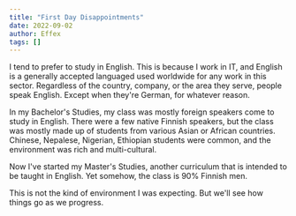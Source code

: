 ```yaml
---
title: "First Day Disappointments"
date: 2022-09-02
author: Effex
tags: []
---
```


I tend to prefer to study in English. This is because I work in IT, and English is a generally accepted languaged used worldwide for any work in this sector. Regardless of the country, company, or the area they serve, people speak English. Except when they're German, for whatever reason.

In my Bachelor's Studies, my class was mostly foreign speakers come to study in English. There were a few native Finnish speakers, but the class was mostly made up of students from various Asian or African countries. Chinese, Nepalese, Nigerian, Ethiopian students were common, and the environment was rich and multi-cultural.

Now I've started my Master's Studies, another curriculum that is intended to be taught in English. Yet somehow, the class is 90% Finnish men.

This is not the kind of environment I was expecting. But we'll see how things go as we progress.